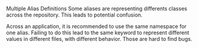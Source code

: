 Multiple Alias Definitions
Some aliases are representing differents classes across the repository. This leads to potential confusion. 

Across an application, it is recommended to use the same namespace for one alias. Failing to do this lead to the same keyword to represent different values in different files, with different behavior. Those are hard to find bugs. 

<?php

namespace A {
    use d\d; // aka D
}

// Those are usually in different files, rather than just different namespaces.

namespace B {
    use b\c as D; // also D. This could be named something else
}

?>
